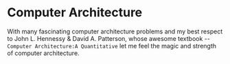 # Computer Architecture
With many fascinating computer architecture problems and my best respect to John L. Hennessy & David A. Patterson, whose awesome textbook -- ```Computer Architecture:A Quantitative``` let me feel the magic and strength of computer architecture.  